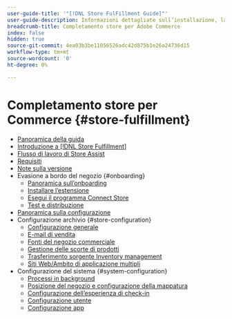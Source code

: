 ```yaml
---
user-guide-title: '"[!DNL Store FulFillment Guide]"'
user-guide-description: Informazioni dettagliate sull’installazione, la configurazione e l’utilizzo dell’evasione store per gli archivi Adobe Commerce
breadcrumb-title: Completamento store per Adobe Commerce
index: false
hidden: true
source-git-commit: 4ea03b3be11056526adc42d875b1e26a24736d15
workflow-type: tm+mt
source-wordcount: '0'
ht-degree: 0%

---
```



# Completamento store per Commerce {#store-fulfillment}

- [Panoramica della guida](guide-overview.md)
- [Introduzione a [!DNL Store Fulfillment]](introduction.md)
- [Flusso di lavoro di Store Assist](store-assist-modules.md)
- [Requisiti](solution-requirements.md)
- [Note sulla versione](release-notes.md)
- Evasione a bordo del negozio {#onboarding}
   - [Panoramica sull’onboarding](onboard.md)
   - [Installare l’estensione](install.md)
   - [Esegui il programma Connect Store](connect-set-up-service.md)
   - [Test e distribuzione](test-and-deploy.md)
- [Panoramica sulla configurazione](service-config-settings-overview.md)
- Configurazione archivio {#store-configuration}
   - [Configurazione generale](enable-general.md)
   - [E-mail di vendita](sales-emails.md)
   - [Fonti del negozio commerciale](merchant-store-configuration.md)
   - [Gestione delle scorte di prodotti](product-stock.md)
   - [Trasferimento sorgente Inventory management](inventory-stock-transfer.md)
   - [Siti Web/Ambito di applicazione multipli](multi-site-and-scope-config.md)
- Configurazione del sistema {#system-configuration}
   - [Processi in background](background-processes.md)
   - [Posizione del negozio e configurazione della mappatura](store-location-map-provider-setup.md)
   - [Configurazione dell’esperienza di check-in](check-in-experience-setup.md)
   - [Configurazione utente](user-setup.md)
   - [Configurazione app](app-setup.md)


